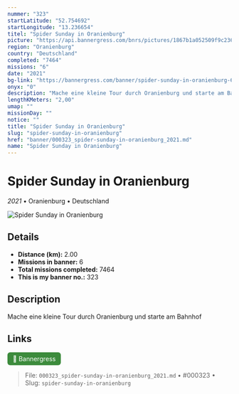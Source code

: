 ```yaml
---
nummer: "323"
startLatitude: "52.754692"
startLongitude: "13.236654"
titel: "Spider Sunday in Oranienburg"
picture: "https://api.bannergress.com/bnrs/pictures/1867b1a052509f9c236ed6457447ea51"
region: "Oranienburg"
country: "Deutschland"
completed: "7464"
missions: "6"
date: "2021"
bg-link: "https://bannergress.com/banner/spider-sunday-in-oranienburg-67de"
onyx: "0"
description: "Mache eine kleine Tour durch Oranienburg und starte am Bahnhof"
lengthKMeters: "2,00"
umap: ""
missionDay: ""
notice: ""
title: "Spider Sunday in Oranienburg"
slug: "spider-sunday-in-oranienburg"
href: "banner/000323_spider-sunday-in-oranienburg_2021.md"
name: "Spider Sunday in Oranienburg"
---
```

# Spider Sunday in Oranienburg

*2021* • Oranienburg • Deutschland

![Spider Sunday in Oranienburg](https://api.bannergress.com/bnrs/pictures/1867b1a052509f9c236ed6457447ea51)



## Details
- **Distance (km):** 2.00
- **Missions in banner:** 6
- **Total missions completed:** 7464
- **This is my banner no.:** 323



## Description
Mache eine kleine Tour durch Oranienburg und starte am Bahnhof



## Links
<a href="https://bannergress.com/banner/spider-sunday-in-oranienburg-67de" target="_blank" style="display:inline-block;margin-right:8px;padding:6px 12px;background:#3c8b3c;color:#fff;text-decoration:none;border-radius:6px;">🔗 Bannergress</a>



> File: `000323_spider-sunday-in-oranienburg_2021.md`
> • #000323
> • Slug: `spider-sunday-in-oranienburg`
